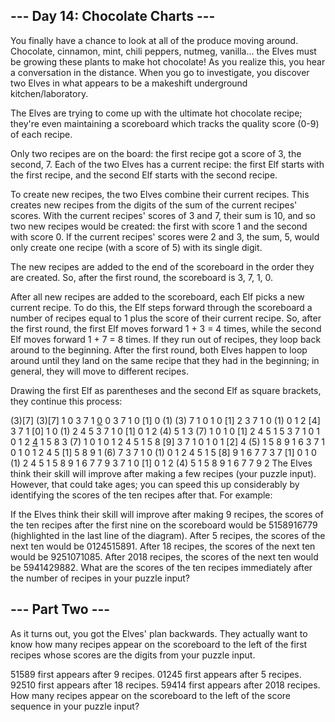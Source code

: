 ## --- Day 14: Chocolate Charts ---
  You finally have a chance to look at all of the produce moving around. Chocolate, cinnamon, mint, chili peppers, nutmeg, vanilla... the Elves must be growing these plants to make hot chocolate! As you realize this, you hear a conversation in the distance. When you go to investigate, you discover two Elves in what appears to be a makeshift underground kitchen/laboratory.

  The Elves are trying to come up with the ultimate hot chocolate recipe; they're even maintaining a scoreboard which tracks the quality score (0-9) of each recipe.

  Only two recipes are on the board: the first recipe got a score of 3, the second, 7. Each of the two Elves has a current recipe: the first Elf starts with the first recipe, and the second Elf starts with the second recipe.

  To create new recipes, the two Elves combine their current recipes. This creates new recipes from the digits of the sum of the current recipes' scores. With the current recipes' scores of 3 and 7, their sum is 10, and so two new recipes would be created: the first with score 1 and the second with score 0. If the current recipes' scores were 2 and 3, the sum, 5, would only create one recipe (with a score of 5) with its single digit.

  The new recipes are added to the end of the scoreboard in the order they are created. So, after the first round, the scoreboard is 3, 7, 1, 0.

  After all new recipes are added to the scoreboard, each Elf picks a new current recipe. To do this, the Elf steps forward through the scoreboard a number of recipes equal to 1 plus the score of their current recipe. So, after the first round, the first Elf moves forward 1 + 3 = 4 times, while the second Elf moves forward 1 + 7 = 8 times. If they run out of recipes, they loop back around to the beginning. After the first round, both Elves happen to loop around until they land on the same recipe that they had in the beginning; in general, they will move to different recipes.

  Drawing the first Elf as parentheses and the second Elf as square brackets, they continue this process:

  (3)[7]
  (3)[7] 1  0
   3  7  1 [0](1) 0
   3  7  1  0 [1] 0 (1)
  (3) 7  1  0  1  0 [1] 2
   3  7  1  0 (1) 0  1  2 [4]
   3  7  1 [0] 1  0 (1) 2  4  5
   3  7  1  0 [1] 0  1  2 (4) 5  1
   3 (7) 1  0  1  0 [1] 2  4  5  1  5
   3  7  1  0  1  0  1  2 [4](5) 1  5  8
   3 (7) 1  0  1  0  1  2  4  5  1  5  8 [9]
   3  7  1  0  1  0  1 [2] 4 (5) 1  5  8  9  1  6
   3  7  1  0  1  0  1  2  4  5 [1] 5  8  9  1 (6) 7
   3  7  1  0 (1) 0  1  2  4  5  1  5 [8] 9  1  6  7  7
   3  7 [1] 0  1  0 (1) 2  4  5  1  5  8  9  1  6  7  7  9
   3  7  1  0 [1] 0  1  2 (4) 5  1  5  8  9  1  6  7  7  9  2
  The Elves think their skill will improve after making a few recipes (your puzzle input). However, that could take ages; you can speed this up considerably by identifying the scores of the ten recipes after that. For example:

  If the Elves think their skill will improve after making 9 recipes, the scores of the ten recipes after the first nine on the scoreboard would be 5158916779 (highlighted in the last line of the diagram).
  After 5 recipes, the scores of the next ten would be 0124515891.
  After 18 recipes, the scores of the next ten would be 9251071085.
  After 2018 recipes, the scores of the next ten would be 5941429882.
  What are the scores of the ten recipes immediately after the number of recipes in your puzzle input?

## --- Part Two ---
   As it turns out, you got the Elves' plan backwards. They actually want to know how many recipes appear on the scoreboard to the left of the first recipes whose scores are the digits from your puzzle input.

   51589 first appears after 9 recipes.
   01245 first appears after 5 recipes.
   92510 first appears after 18 recipes.
   59414 first appears after 2018 recipes.
   How many recipes appear on the scoreboard to the left of the score sequence in your puzzle input?

